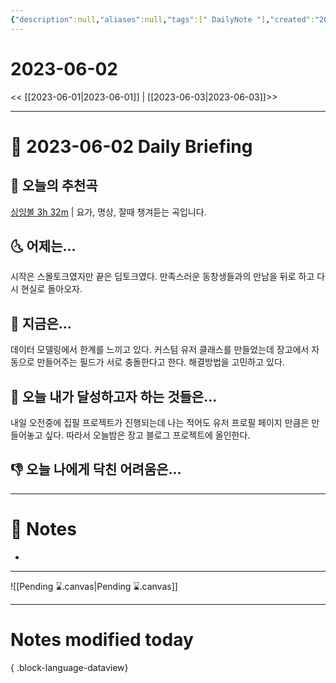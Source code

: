 ```yaml
---
{"description":null,"aliases":null,"tags":[" DailyNote "],"created":"2023-06-02T20:11:35","updated":"2023-07-15T21:30:20","title":"2023-06-02","dg-publish":true,"permalink":"/docs/Daily Notes/2023-06-02/","dgPassFrontmatter":true}
---
```



# 2023-06-02

<< [[2023-06-01\|2023-06-01]] | [[2023-06-03\|2023-06-03]]>>

---

# 📅 2023-06-02 Daily Briefing

## 🎵 오늘의 추천곡

[싱잉볼 3h 32m](https://youtu.be/P1Z0z6AHX5w) | 요가, 명상, 잘때 챙겨듣는 곡입니다.

## 🌜 어제는...

시작은 스몰토크였지만 끝은 딥토크였다. 만족스러운 동창생들과의 만남을 뒤로 하고 다시 현실로 돌아오자.

## 🙌 지금은...

데이터 모델링에서 한계를 느끼고 있다. 커스텀 유저 클래스를 만들었는데 장고에서 자동으로 만들어주는 필드가 서로 충돌한다고 한다. 해결방법을 고민하고 있다.

## 🚀 오늘 내가 달성하고자 하는 것들은...

내일 오전중에 집필 프로젝트가 진행되는데 나는 적어도 유저 프로필 페이지 만큼은 만들어놓고 싶다. 따라서 오늘밤은 장고 블로그 프로젝트에 올인한다.

## 👎 오늘 나에게 닥친 어려움은...

---

# 📝 Notes

- 

___

![[Pending ⌛.canvas\|Pending ⌛.canvas]]

---

# Notes modified today


{ .block-language-dataview}
